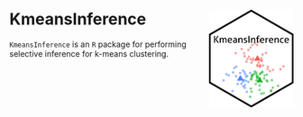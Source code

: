 # KmeansInference  <img src="./KmeansInference_sticker.png" align="right" width="150px"/>

`KmeansInference` is an `R` package for performing selective inference for k-means clustering.
